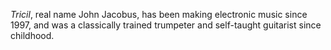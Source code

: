 *Tricil*, real name John Jacobus, has been making electronic music since 1997, and was a classically trained trumpeter and self-taught guitarist since childhood.